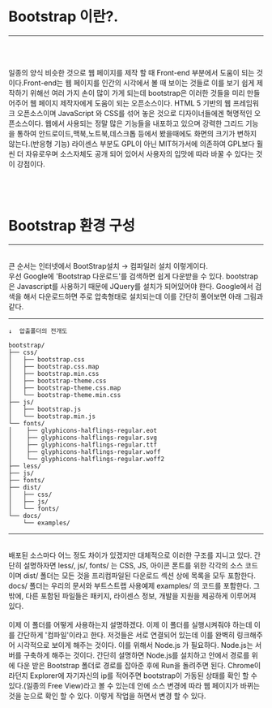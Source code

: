 ﻿# Bootstrap 이란?.
---
</br>
</br>

일종의 양식 비슷한 것으로  웹 페이지를 제작 할 때 Front-end 부분에서 도움이 되는 것이다.Front-end는 웹 페이지를 인간의 시각에서 볼 때 보이는 것들로 이를 보기 쉽게 제작하기 위해선 여러 가지 손이 많이 가게 되는데 bootstrap은 이러한 것들을 미리 만들어주어 웹 페이지 제작자에게 도움이 되는 오픈소스이다. HTML 5 기반의 웹 프레임워크 오픈소스이며 JavaScript 와 CSS를 섞어 놓은 것으로 디자이너들에겐 혁명적인 오픈소스이다. 웹에서 사용되는 정말 많은 기능들을 내포하고 있으며 강력한 그리드 기능을 통하여 안드로이드,맥북,노트북,데스크톱 등에서 봤을때에도 화면의 크기가 변하지 않는다.(반응형 기능) 라이센스 부분도 GPL이 아닌 MIT허가서에 의존하여 GPL보다 훨씬 더 자유로우며 소스자체도 공개 되어 있어서 사용자의 입맛에 따라 바꿀 수 있다는 것이 강점이다.
</br></br></br></br>
# Bootstrap 환경 구성
---
</br>
큰 순서는 인터넷에서 BootStrap설치 → 컴파일러 설치 이렇게이다.</br>
우선 Google에 'Bootstrap 다운로드'를 검색하면 쉽게 다운받을 수 있다. bootstrap은  Javascript를 사용하기 때문에 JQuery를 설치가 되어있어야 한다. Google에서 검색을 해서 다운로드하면 주로 압축형태로 설치되는데 이를 간단히 풀어보면 아래 그림과 같다.</br>

----
    ↓  압출폴더의 전개도

    bootstrap/
    ├── css/
    │   ├── bootstrap.css
    │   ├── bootstrap.css.map
    │   ├── bootstrap.min.css
    │   ├── bootstrap-theme.css
    │   ├── bootstrap-theme.css.map
    │   └── bootstrap-theme.min.css
    ├── js/
    │   ├── bootstrap.js
    │   └── bootstrap.min.js
    └── fonts/
    │    ├── glyphicons-halflings-regular.eot 
    │    ├── glyphicons-halflings-regular.svg 
    │    ├── glyphicons-halflings-regular.ttf
    │    ├── glyphicons-halflings-regular.woff
    │    └── glyphicons-halflings-regular.woff2
    ├── less/
    ├── js/
    ├── fonts/
    ├── dist/
    │   ├── css/
    │   ├── js/
    │   └── fonts/
    └── docs/
        └── examples/
---
</br>배포된 소스마다 어느 정도 차이가 있겠지만 대체적으로 이러한 구조를 지니고 있다. 간단히 설명하자면 less/, js/, fonts/ 는 CSS, JS, 아이콘 폰트를 위한 각각의 소스 코드 이며 dist/ 폴더는 모든 것을 프리컴파일된 다운로드 섹션 상에 목록을 모두 포함한다. docs/ 폴더는 우리의 문서와 부트스트랩 사용예제 examples/ 의 코드를 포함한다. 그밖에, 다른 포함된 파일들은 패키지, 라이센스 정보, 개발을 지원을 제공하게 이루어져 있다. </br></br>이제 이 폴더를 어떻게 사용하는지 설명하겠다. 이제 이 폴더를 실행시켜줘야 하는데 이를 간단하게 '컴파일'이라고 한다. 저것들은 서로 연결되어 있는데 이를 완벽히 링크해주어 시각적으로 보이게 해주는 것이다. 이를 위해서 Node.js 가 필요하다. Node.js는  서버를 구축하게 해주는 것이다. 간단히 설명하면  Node.js를 설치하고 안에서 경로를 위에 다운 받은 Bootstrap 폴더로 경로를 잡아준 후에 Run을 돌려주면 된다. Chrome이라던지 Explorer에 자기자신의 ip를 적어주면 bootstrap이 가동된 상태를 확인 할 수 있다.(일종의 Free View)라고 볼 수 있는데 안에 소스 변경에 따라 웹 페이지가 바뀌는 것을 눈으로 확인 할 수 있다. 이렇게 작업을 하면서 변경 할 수 있다.
